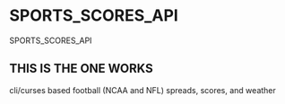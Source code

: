 # SPORTS_SCORES_API
SPORTS_SCORES_API

## THIS IS THE ONE WORKS
cli/curses based football (NCAA and NFL) spreads, scores, and weather
